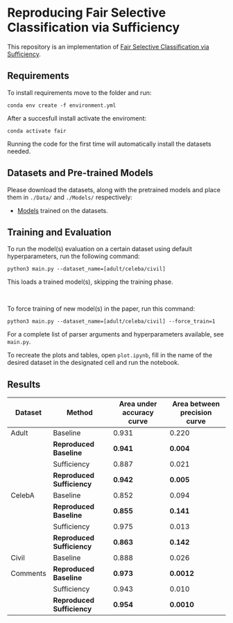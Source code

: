 # Reproducing Fair Selective Classification via Sufficiency

This repository is an implementation of [Fair Selective Classification via Sufficiency](https://proceedings.mlr.press/v139/lee21b.html). 

## Requirements

To install requirements move to the folder and run:

```setup
conda env create -f environment.yml
```
After a succesfull install activate the enviroment:

```activate
conda activate fair
```
Running the code for the first time will automatically install the datasets needed.


## Datasets and Pre-trained Models

Please download the datasets, along with the pretrained models and place them in `./Data/` and `./Models/` respectively:

- [Models](https://drive.google.com/drive/folders/1rIVNt_LoXew0nCAa6rs2Znz1h7yMHOw9?usp=sharing) trained on the datasets. 


## Training and Evaluation

To run the model(s) evaluation on a certain dataset using default hyperparameters, run the following command:

```
python3 main.py --dataset_name=[adult/celeba/civil]
```
This loads a trained model(s), skipping the training phase. 

<br>

To force training of new model(s) in the paper, run this command:

```train
python3 main.py --dataset_name=[adult/celeba/civil] --force_train=1
```

For a complete list of parser arguments and hyperparameters available, see `main.py`.

To recreate the plots and tables, open `plot.ipynb`, fill in the name of the desired dataset in the designated cell and run the notebook.


## Results
| Dataset  | Method                 | Area under accuracy curve | Area between precision curve |
|----------|------------------------|---------------------------|------------------------------|
| Adult    | Baseline               | 0.931                     | 0.220                        |
|          | **Reproduced Baseline**    | **0.941**                     | **0.004**                       |
|          | Sufficiency            | 0.887                     | 0.021                        |
|          | **Reproduced Sufficiency** | **0.942**                     | **0.005**                        |
| CelebA   | Baseline               | 0.852                     | 0.094                        |
|          | **Reproduced Baseline**    | **0.855**                     | **0.141**                        |
|          | Sufficiency            | 0.975                     | 0.013                        |
|          | **Reproduced Sufficiency** | **0.863**                     | **0.142**                        |
| Civil    | Baseline               | 0.888                     | 0.026                        |
| Comments | **Reproduced Baseline**    | **0.973**                     | **0.0012**                       |
|          | Sufficiency            | 0.943                     | 0.010                        |
|          | **Reproduced Sufficiency** | **0.954**                     | **0.0010**                       |
